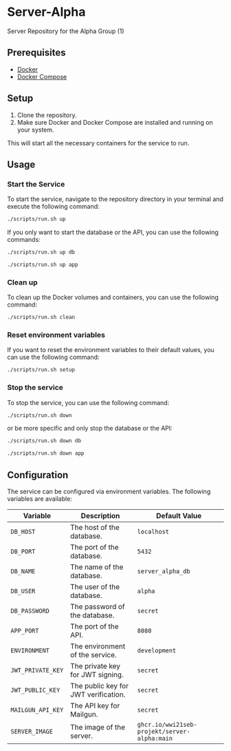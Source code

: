 # Server-Alpha
Server Repository for the Alpha Group (1)

## Prerequisites

- [Docker](https://www.docker.com)
- [Docker Compose](https://docs.docker.com/compose/)

## Setup

1. Clone the repository.
2. Make sure Docker and Docker Compose are installed and running on your system.

This will start all the necessary containers for the service to run.

## Usage

### Start the Service

To start the service, navigate to the repository directory in your terminal and execute the following command:

```bash
./scripts/run.sh up
```

If you only want to start the database or the API, you can use the following commands:

```bash
./scripts/run.sh up db
```

```bash
./scripts/run.sh up app
```

### Clean up

To clean up the Docker volumes and containers, you can use the following command:

```bash
./scripts/run.sh clean
```

### Reset environment variables

If you want to reset the environment variables to their default values, you can use the following command:

```bash
./scripts/run.sh setup
```

### Stop the service

To stop the service, you can use the following command:

```bash
./scripts/run.sh down
```

or be more specific and only stop the database or the API:

```bash
./scripts/run.sh down db
```

```bash
./scripts/run.sh down app
```


## Configuration

The service can be configured via environment variables. The following variables are available:

| Variable          | Description                          | Default Value                                |
|-------------------|--------------------------------------|----------------------------------------------|
| `DB_HOST`         | The host of the database.            | `localhost`                                  |
| `DB_PORT`         | The port of the database.            | `5432`                                       |
| `DB_NAME`         | The name of the database.            | `server_alpha_db`                            |
| `DB_USER`         | The user of the database.            | `alpha`                                      |
| `DB_PASSWORD`     | The password of the database.        | `secret`                                     |
| `APP_PORT`        | The port of the API.                 | `8080`                                       |
| `ENVIRONMENT`     | The environment of the service.      | `development`                                |
| `JWT_PRIVATE_KEY` | The private key for JWT signing.     | `secret`                                     |
| `JWT_PUBLIC_KEY`  | The public key for JWT verification. | `secret`                                     |
| `MAILGUN_API_KEY` | The API key for Mailgun.             | `secret`                                     |
| `SERVER_IMAGE`    | The image of the server.             | `ghcr.io/wwi21seb-projekt/server-alpha:main` |




